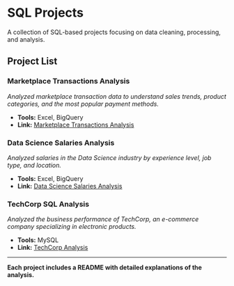 # SQL Projects  

A collection of SQL-based projects focusing on data cleaning, processing, and analysis.  

## Project List  

### **Marketplace Transactions Analysis**  
*Analyzed marketplace transaction data to understand sales trends, product categories, and the most popular payment methods.*  
- **Tools:** Excel, BigQuery  
- **Link:** [Marketplace Transactions Analysis](https://github.com/dyonsetio21/data_analytics_portfolio/tree/main/sql_projects/Marketplace_Transactions)  

### **Data Science Salaries Analysis**  
*Analyzed salaries in the Data Science industry by experience level, job type, and location.*  
- **Tools:** Excel, BigQuery
- **Link:** [Data Science Salaries Analysis](https://github.com/dyonsetio21/data_analytics_portfolio/tree/main/sql_projects/Data_Science_Salaries)  

### **TechCorp SQL Analysis**
*Analyzed the business performance of TechCorp, an e-commerce company specializing in electronic products.*
- **Tools:** MySQL
- **Link:** [TechCorp Analysis](https://github.com/dyonsetio21/data_analytics_portfolio/tree/main/sql_projects/TechCorp_Analysis)
---
**Each project includes a README with detailed explanations of the analysis.**  
